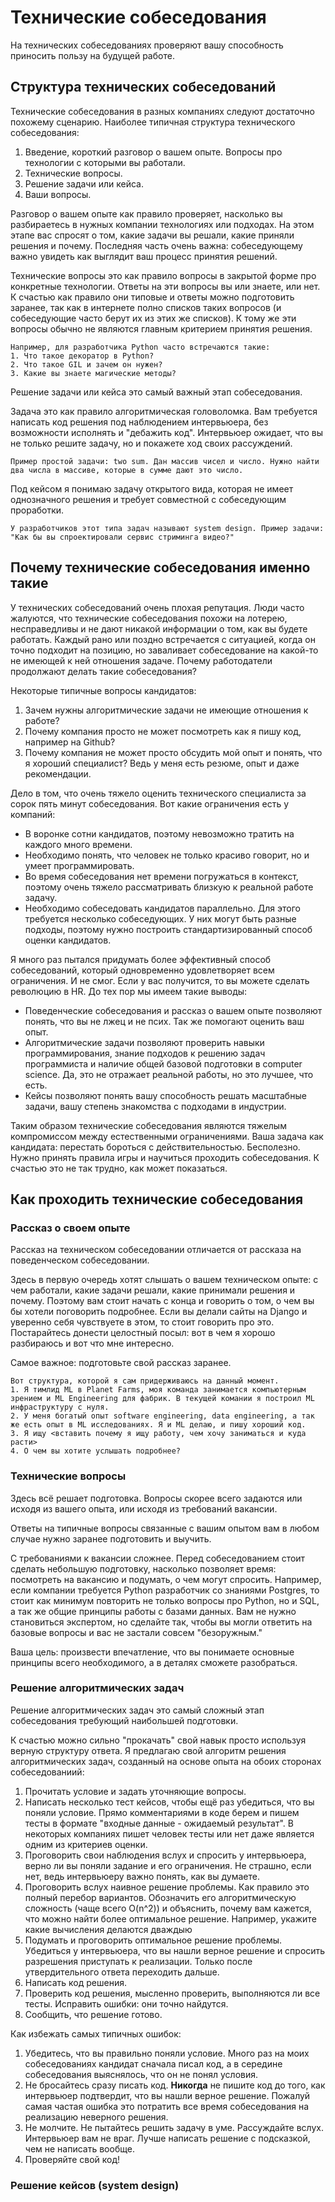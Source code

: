 # Технические собеседования

На технических собеседованиях проверяют вашу способность приносить пользу на будущей работе.

## Структура технических собеседований

Технические собеседования в разных компаниях следуют достаточно похожему сценарию. Наиболее типичная структура технического собеседования:
1. Введение, короткий разговор о вашем опыте. Вопросы про технологии с которыми вы работали.
2. Технические вопросы.
3. Решение задачи или кейса.
4. Ваши вопросы.

Разговор о вашем опыте как правило проверяет, насколько вы разбираетесь в нужных компании технологиях или подходах. На этом этапе вас спросят о том, какие задачи вы решали, какие приняли решения и почему. Последняя часть очень важна: собеседующему важно увидеть как выглядит ваш процесс принятия решений.

Технические вопросы это как правило вопросы в закрытой форме про конкретные технологии. Ответы на эти вопросы вы или знаете, или нет. К счастью как правило они типовые и ответы можно подготовить заранее, так как в интернете полно списков таких вопросов (и собеседующие часто берут их из этих же списков). К тому же эти вопросы обычно не являются главным критерием принятия решения.
```{note}
Например, для разработчика Python часто встречаются такие:
1. Что такое декоратор в Python?
2. Что такое GIL и зачем он нужен?
3. Какие вы знаете магические методы?
```

Решение задачи или кейса это самый важный этап собеседования. 

Задача это как правило алгоритмическая головоломка. Вам требуется написать код решения под наблюдением интервьюера, без возможности исполнять и "дебажить код". Интервьюер ожидает, что вы не только решите задачу, но и покажете ход своих рассуждений.
```{note}
Пример простой задачи: two sum. Дан массив чисел и число. Нужно найти два числа в массиве, которые в сумме дают это число.
```

Под кейсом я понимаю задачу открытого вида, которая не имеет однозначного решения и требует совместной с собеседующим проработки. 
```{note}
У разработчиков этот типа задач называют system design. Пример задачи: "Как бы вы спроектировали сервис стриминга видео?" 
```

## Почему технические собеседования именно такие

У технических собеседований очень плохая репутация. Люди часто жалуются, что технические собеседования похожи на лотерею, несправедливы и не дают никакой информации о том, как вы будете работать. Каждый рано или поздно встречается с ситуацией, когда он точно подходит на позицию, но заваливает собеседование на какой-то не имеющей к ней отношения задаче. Почему работодатели продолжают делать такие собеседования?

Некоторые типичные вопросы кандидатов:
1. Зачем нужны алгоритмические задачи не имеющие отношения к работе?
2. Почему компания просто не может посмотреть как я пишу код, например на Github?
3. Почему компания не может просто обсудить мой опыт и понять, что я хороший специалист? Ведь у меня есть резюме, опыт и даже рекомендации.

Дело в том, что очень тяжело оценить технического специалиста за сорок пять минут собеседования. Вот какие ограничения есть у компаний:
* В воронке сотни кандидатов, поэтому невозможно тратить на каждого много времени.
* Необходимо понять, что человек не только красиво говорит, но и умеет программировать.
* Во время собеседования нет времени погружаться в контекст, поэтому очень тяжело рассматривать близкую к реальной работе задачу.
* Необходимо собеседовать кандидатов параллельно. Для этого требуется несколько собеседующих. У них могут быть разные подходы, поэтому нужно построить стандартизированный способ оценки кандидатов.

Я много раз пытался придумать более эффективный способ собеседований, который одновременно удовлетворяет всем ограничения. И не смог. Если у вас получится, то вы можете сделать революцию в HR. До тех пор мы имеем такие выводы:
* Поведенческие собеседования и рассказ о вашем опыте позволяют понять, что вы не лжец и не псих. Так же помогают оценить ваш опыт.
* Алгоритмические задачи позволяют проверить навыки программирования, знание подходов к решению задач программиста и наличие общей базовой подготовки в computer science. Да, это не отражает реальной работы, но это лучшее, что есть.
* Кейсы позволяют понять вашу способность решать масштабные задачи, вашу степень знакомства с подходами в индустрии.

Таким образом технические собеседования являются тяжелым компромиссом между естественными ограничениями. Ваша задача как кандидата: перестать бороться с действительностью. Бесполезно. Нужно принять правила игры и научиться проходить собеседования. К счастью это не так трудно, как может показаться.

## Как проходить технические собеседования

### Рассказ о своем опыте

Рассказ на техническом собеседовании отличается от рассказа на поведенческом собеседовании. 

Здесь в первую очередь хотят слышать о вашем техническом опыте: с чем работали, какие задачи решали, какие принимали решения и почему. Поэтому вам стоит начать с конца и говорить о том, о чем вы бы хотели поговорить подробнее. Если вы делали сайты на Django и уверенно себя чувствуете в этом, то стоит говорить про это. Постарайтесь донести целостный посыл: вот в чем я хорошо разбираюсь и вот что мне интересно.

Самое важное: подготовьте свой рассказ заранее.

```{note}
Вот структура, которой я сам придерживаюсь на данный момент.
1. Я тимлид ML в Planet Farms, моя команда занимается компьютерным зрением и ML Engineering для фабрик. В текущей комании я построил ML инфраструктуру с нуля.
2. У меня богатый опыт software engineering, data engineering, а так же есть опыт в ML исследованиях. Я и ML делаю, и пишу хороший код.
3. Я ищу <вставить почему я ищу работу, чем хочу заниматься и куда расти>
4. О чем вы хотите услышать подробнее?
```

### Технические вопросы

Здесь всё решает подготовка. Вопросы скорее всего задаются или исходя из вашего опыта, или исходя из требований вакансии. 

Ответы на типичные вопросы связанные с вашим опытом вам в любом случае нужно заранее подготовить и выучить.

С требованиями к вакансии сложнее. Перед собеседованием стоит сделать небольшую подготовку, насколько позволяет время: посмотреть на вакансию и подумать, о чем могут спросить. Например, если компании требуется Python разработчик со знаниями Postgres, то стоит как минимум повторить не только вопросы про Python, но и SQL, а так же общие принципы работы с базами данных. Вам не нужно становиться экспертом, но сделайте так, чтобы вы могли ответить на базовые вопросы и вас не застали совсем "безоружным." 

Ваша цель: произвести впечатление, что вы понимаете основные принципы всего необходимого, а в деталях сможете разобраться.

### Решение алгоритмических задач

Решение алгоритмических задач это самый сложный этап собеседования требующий наибольшей подготовки.

К счастью можно сильно "прокачать" свой навык просто используя верную структуру ответа. Я предлагаю свой алгоритм решения алгоритмических задач, созданный на основе опыта на обоих сторонах собеседованиий: 
1. Прочитать условие и задать уточняющие вопросы. 
2. Написать несколько тест кейсов, чтобы ещё раз убедиться, что вы поняли условие. Прямо комментариями в коде берем и пишем тесты в формате "входные данные - ожидаемый результат". В некоторых компаниях пишет человек тесты или нет даже является одним из критериев оценки.
3. Проговорить свои наблюдения вслух и спросить у интервьюера, верно ли вы поняли задание и его ограничения. Не страшно, если нет, ведь интервьюеру важно понять, как вы думаете.
4. Проговорить вслух наивное решение проблемы. Как правило это полный перебор вариантов. Обозначить его алгоритмическую сложность (чаще всего O(n^2)) и объяснить, почему вам кажется, что можно найти более оптимальное решение. Например, укажите какие вычисления делаются дваждыю
5. Подумать и проговорить оптимальное решение проблемы. Убедиться у интервьюера, что вы нашли верное решение и спросить разрешения приступать к реализации. Только после утвердительного ответа переходить дальше.
6. Написать код решения.
7. Проверить код решения, мысленно проверить, выполняются ли все тесты. Исправить ошибки: они точно найдутся.
8. Сообщить, что решение готово.

Как избежать самых типичных ошибок:
1. Убедитесь, что вы правильно поняли условие. Много раз на моих собеседованиях кандидат сначала писал код, а в середине собеседования выяснялось, что он не понял условия.
2. Не бросайтесь сразу писать код. **Никогда** не пишите код до того, как интервьюер подтвердит, что вы нашли верное решение. Пожалуй самая частая ошибка это потратить все время собеседования на реализацию неверного решения.
3. Не молчите. Не пытайтесь решить задачу в уме. Рассуждайте вслух. Интервьюер вам не враг. Лучше написать решение с подсказкой, чем не написать вообще. 
4. Проверяйте свой код! 

### Решение кейсов (system design)






